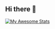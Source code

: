 ## Hi there 👋

[![My Awesome Stats](https://awesome-github-stats.azurewebsites.net/user-stats/chocarlos5?cardType=github&theme=merko&preferLogin=false)](https://git.io/awesome-stats-card)
<!--
**chocarlos5/chocarlos5** is a ✨ _special_ ✨ repository because its `README.md` (this file) appears on your GitHub profile.

Here are some ideas to get you started:

- 🔭 I’m currently working on ...
- 🌱 I’m currently learning ...
- 👯 I’m looking to collaborate on ...
- 🤔 I’m looking for help with ...
- 💬 Ask me about ...
- 📫 How to reach me: ...
- 😄 Pronouns: ...
- ⚡ Fun fact: ...
-->
